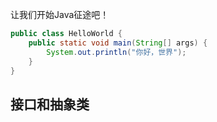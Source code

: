 让我们开始Java征途吧！

```java
public class HelloWorld {
    public static void main(String[] args) {
        System.out.println("你好，世界");
    }
}
```









## 接口和抽象类